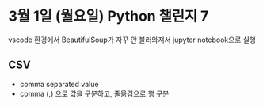 # 3월 1일 (월요일) Python 챌린지 7
vscode 환경에서 BeautifulSoup가 자꾸 안 불러와져서 jupyter notebook으로 실행
## CSV
- comma separated value
- comma (,) 으로 값을 구분하고, 줄옮김으로 행 구분